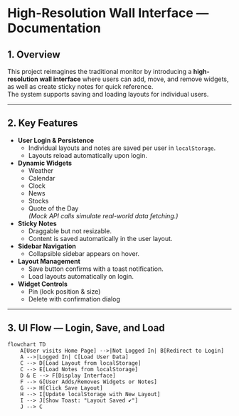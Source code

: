 # High-Resolution Wall Interface — Documentation

## 1. Overview
This project reimagines the traditional monitor by introducing a **high-resolution wall interface** where users can add, move, and remove widgets, as well as create sticky notes for quick reference.  
The system supports saving and loading layouts for individual users.

---

## 2. Key Features
- **User Login & Persistence**
  - Individual layouts and notes are saved per user in `localStorage`.
  - Layouts reload automatically upon login.
- **Dynamic Widgets**
  - Weather
  - Calendar
  - Clock
  - News
  - Stocks
  - Quote of the Day  
  *(Mock API calls simulate real-world data fetching.)*
- **Sticky Notes**
  - Draggable but not resizable.
  - Content is saved automatically in the user layout.
- **Sidebar Navigation**
  - Collapsible sidebar appears on hover.
- **Layout Management**
  - Save button confirms with a toast notification.
  - Load layouts automatically on login.
- **Widget Controls**
  - Pin (lock position & size)
  - Delete with confirmation dialog

---

## 3. UI Flow — Login, Save, and Load
```mermaid
flowchart TD
    A[User visits Home Page] -->|Not Logged In| B[Redirect to Login]
    A -->|Logged In| C[Load User Data]
    C --> D[Load Layout from localStorage]
    C --> E[Load Notes from localStorage]
    D & E --> F[Display Interface]
    F --> G[User Adds/Removes Widgets or Notes]
    G --> H[Click Save Layout]
    H --> I[Update localStorage with New Layout]
    I --> J[Show Toast: "Layout Saved ✔️"]
    J --> C

